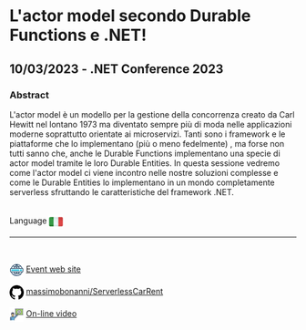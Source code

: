 # L'actor model secondo Durable Functions e .NET!
##  10/03/2023 - .NET Conference 2023
### Abstract 
L'actor model è un modello per la gestione della concorrenza creato da Carl Hewitt nel lontano 1973 ma diventato sempre più di moda nelle applicazioni moderne soprattutto orientate ai microservizi. Tanti sono i framework e le piattaforme che lo implementano (più o meno fedelmente) , ma forse non tutti sanno che, anche le Durable Functions implementano una specie di actor model tramite le loro Durable Entities. In questa sessione vedremo come l'actor model ci viene incontro nelle nostre soluzioni complesse e come le Durable Entities lo implementano in un mondo completamente serverless sfruttando le caratteristiche del framework .NET.

<br/>
Language <img width="25" src="https://raw.githubusercontent.com/massimobonanni/massimobonanni/master/images/flagitaly.svg" style="vertical-align:middle">

<br/>

---

<br/>
<p>
<img width="25" src="https://raw.githubusercontent.com/massimobonanni/massimobonanni/master/images/eventwebsite.svg" style="vertical-align:middle"> 
<a href="https://www.dotnetconf.it/">Event web site</a>
</p>

<p>
<img width="25" src="https://raw.githubusercontent.com/massimobonanni/massimobonanni/master/images/github.svg" style="vertical-align:middle"> 
<a href="https://github.com/massimobonanni/ServerlessCarRent" target="_blank">massimobonanni/ServerlessCarRent</a>
</p>

<p>
<img width="25" src="https://raw.githubusercontent.com/massimobonanni/massimobonanni/master/images/video.svg" style="vertical-align:middle"> 
<a href="https://youtu.be/Mrk-TS2NCqs?t=6644" target="_blank">On-line video</a>
</p> 